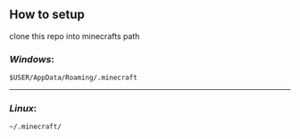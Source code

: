 ## How to setup

clone this repo into minecrafts path

### _Windows_:

`$USER/AppData/Roaming/.minecraft`

---

### _Linux_:

`~/.minecraft/`
